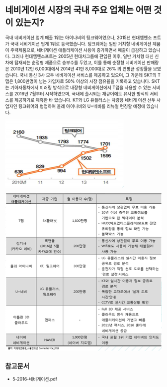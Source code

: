 # 네비게이션 시장의 국내 주요 업체는 어떤 것이 있는지?
 국내 네비게이션 업계 매출 1위는 아이나비의 팅크웨어였으나, 2015년 현대엠엔소 프트가 국내 네비게이션 업계 1위로 등극했습니다. 팅크웨어는 일반 거치형 네비게이션 제품이 주력제품으로, 네비게이션 애플리케이션 사용이 증가하면서 매출이 급감하고 있습니다.
 그러나 현대엠엔소프트는 2005년 현대차그룹에 편입된 이후, 일반 거치형 대신 신차에 탑재되는 순정형 제품으로 승부수를 두었고, 이를 통해 순정형 네비게이션 판매량은 2010년 12만 6,000대에서 2014년 41만 8,000대로 26% 의 연평균 성장률을 보였습니다. 
국내 통신 3사 모두 네비게이션 서비스를 제공하고 있으며, 그 가운데 SKT의 T맵은 1,800만명이 넘는 가입자로 50% 이상의 시장 점유율을 기록하고 있습니다. SKT는 기아자동차에서 미러링 방식으로 내장형 네비게이션에서 T맵을 사용할 수 있는 서비스를 2016년 7월부터 시작하였으며, 국내에 출시되는 재규어에도 유사한 방식의 서비스를 제공하기로 제휴한 바 있습니다.
 KT와 LG 유플러스는 차량용 네비게 이션 선두 사업자인 팅크웨어와 협업하여 올레 아이나비와 U+네비를 리뉴얼 런칭할 예정에 있습니다. 

![ ](./images/네비게이션_Q13_1_2.PNG) 

![ ](./images/네비게이션_Q13_1_2_.PNG) 
## 참고문서
- 5-2016-네비게이션.pdf
